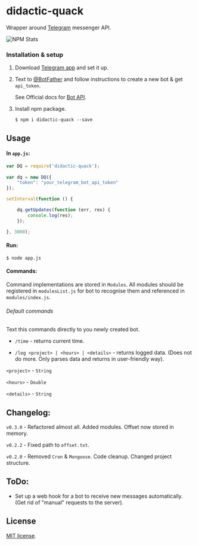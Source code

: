 # didactic-quack

Wrapper around [Telegram](https://telegram.org/) messenger API.

![NPM Stats](https://nodei.co/npm/didactic-quack.png?downloads=true&downloadRank=true&stars=true)

### Installation & setup

1. Download [Telegram app](https://telegram.org/apps) and set it up.

2. Text to [@BotFather](https://telegram.me/botfather) and follow instructions to create a new bot & get `api_token`.

    See Official docs for [Bot API](https://core.telegram.org/bots).

3. Install npm package.
    ```
    $ npm i didactic-quack --save
    ```

## Usage

#### In `app.js`:

```javascript
var DQ = require('didactic-quack');
       
var dq = new DQ({
    "token": "your_telegram_bot_api_token"
});

setInterval(function () {

    dq.getUpdates(function (err, res) {
        console.log(res);
    });

}, 3000);

```

#### Run:

 ```
$ node app.js
```

#### Commands:

Command implementations are stored in `Modules`. All modules should be registered in `modulesList.js` for bot to
recognise them and referenced in `modules/index.js`.
 
###### Default commands

Text this commands directly to you newly created bot.

* `/time` - returns current time.

* `/log <project> | <hours> | <details>` - returns logged data. (Does not do more. Only parses data and returns in user-friendly way).

`<project>` - `String`

`<hours>` - `Double`

`<details>` - `String`

## Changelog:

`v0.3.0` - Refactored almost all. Added modules. Offset now stored in memory.

`v0.2.2` - Fixed path to `offset.txt`.

`v0.2.0` - Removed `Cron` & `Mongoose`. Code cleanup. Changed project structure.

## ToDo:

* Set up a web hook for a bot to receive new messages automatically. (Get rid of "manual" requests to the server).

## License

[MIT license](https://github.com/frenchbread/didactic-quack/blob/master/LICENSE.md).

